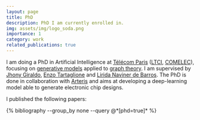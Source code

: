 ```yaml
---
layout: page
title: PhD
description: PhD I am currently enrolled in.
img: assets/img/logo_soda.png
importance: 1
category: work
related_publications: true
---
```


I am doing a PhD in Artificial Intelligence at [Télécom Paris](https://www.telecom-paris.fr/) ([LTCI](https://www.telecom-paris.fr/en/research/labs/information-processing-ltci), [COMELEC](https://www.telecom-paris.fr/en/school/departments/communications-electronics)), focusing on [generative models](https://en.wikipedia.org/wiki/Generative_artificial_intelligence) applied to [graph theory](https://en.wikipedia.org/wiki/Graph_theory). I am supervised by [Jhony Giraldo](https://sites.google.com/view/jhonygiraldo), [Enzo Tartaglione](https://enzotarta.github.io/) and [Lirida Naviner de Barros](https://www.telecom-paris.fr/lirida-naviner). The PhD is done in collaboration with [Arteris](https://www.arteris.com/) and aims at developing a deep-learning model able to generate electronic chip designs.

I published the following papers:

<div class="publications">
  {% bibliography --group_by none --query @*[phd=true]* %}
</div>
